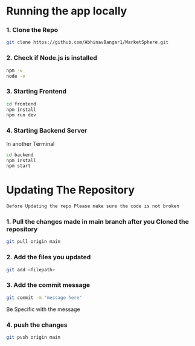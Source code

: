 # Running the app locally

### 1. Clone the Repo
```bash
git clone https://github.com/AbhinavBangar1/MarketSphere.git
```

### 2. Check if Node.js is installed
```bash
npm -v
node -v
```

### 3. Starting Frontend
```bash
cd frontend
npm install
npm run dev
```

### 4. Starting Backend Server
In another Terminal 
```bash
cd backend
npm install
npm start
```

# Updating The Repository

```bash
Before Updating the repo Please make sure the code is not broken
```

### 1. Pull the changes made in main branch after you Cloned the repository
```bash
git pull origin main
```

### 2. Add the files you updated
```bash
git add <filepath>
```

### 3. Add the commit message 
```bash
git commit -m "message here"
```

Be Specific with the message  

### 4. push the changes
```bash
git push origin main
```
